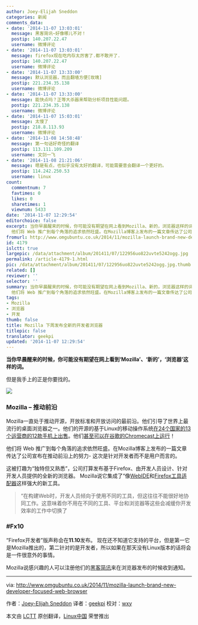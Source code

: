 ```yaml
---
author: Joey-Elijah Sneddon
categories: 新闻
comments_data:
- date: '2014-11-07 13:03:01'
  message: 黑客简讯~好像哪儿不对！
  postip: 140.207.22.47
  username: 微博评论
- date: '2014-11-07 13:03:01'
  message: firefox现在吃内存太厉害了.都不敢开了.
  postip: 140.207.22.47
  username: 微博评论
- date: '2014-11-07 13:33:00'
  message: 默认浏览器，而且翻墙方便[玫瑰]
  postip: 221.234.35.138
  username: 微博评论
- date: '2014-11-07 13:33:00'
  message: 能快点吗？正等大杀器来帮助分析项目性能问题。
  postip: 221.234.35.138
  username: 微博评论
- date: '2014-11-07 15:03:01'
  message: 太慢了
  postip: 218.8.113.93
  username: 微博评论
- date: '2014-11-08 14:58:48'
  message: 第一句话好奇怪的翻译
  postip: 113.111.109.209
  username: 文剑一飞
- date: '2014-11-08 21:21:06'
  message: 嗯是有点，也似乎没有太好的翻译，可能需要意会翻译一个更好的。
  postip: 114.242.250.53
  username: linux
count:
  commentnum: 7
  favtimes: 0
  likes: 0
  sharetimes: 1
  viewnum: 5433
date: '2014-11-07 12:29:54'
editorchoice: false
excerpt: 当你早晨醒来的时候，你可能没有期望在网上看到Mozilla、新的，浏览器这样的词。 但是我手上的正是你要找的。  Mozilla  推动前沿 Mozilla一直处于推动开源，开放标准和开放访问的最前沿。他们引导了世界上最流行的桌面浏览器之一。他们的开源的基于Linux的移动操作系统在24个国家的13个运营商的12款手机上出售。他们甚至可以在谷歌的Chromecast上运行！
  他们将 Web 推广到每个角落的追求依然旺盛。在Mozilla博客上发布的一篇文章传达了公司宣布在推动前沿上的努力- 这次是针对开发者而不是用户而言的。 这被打趣为独特但又熟悉，公司打算
fromurl: http://www.omgubuntu.co.uk/2014/11/mozilla-launch-brand-new-developer-focused-web-browser
id: 4179
islctt: true
largepic: /data/attachment/album/201411/07/122956uo822uvte5242ogg.jpg
permalink: /article-4179-1.html
pic: /data/attachment/album/201411/07/122956uo822uvte5242ogg.jpg.thumb.jpg
related: []
reviewer: ''
selector: ''
summary: 当你早晨醒来的时候，你可能没有期望在网上看到Mozilla、新的，浏览器这样的词。 但是我手上的正是你要找的。  Mozilla  推动前沿 Mozilla一直处于推动开源，开放标准和开放访问的最前沿。他们引导了世界上最流行的桌面浏览器之一。他们的开源的基于Linux的移动操作系统在24个国家的13个运营商的12款手机上出售。他们甚至可以在谷歌的Chromecast上运行！
  他们将 Web 推广到每个角落的追求依然旺盛。在Mozilla博客上发布的一篇文章传达了公司宣布在推动前沿上的努力- 这次是针对开发者而不是用户而言的。 这被打趣为独特但又熟悉，公司打算
tags:
- Mozilla
- 浏览器
- 开发
thumb: false
title: Mozilla 下周发布全新的开发者浏览器
titlepic: false
translator: geekpi
updated: '2014-11-07 12:29:54'
---
```


**当你早晨醒来的时候，你可能没有期望在网上看到‘Mozilla’、‘新的’，‘浏览器’这样的词。**


但是我手上的正是你要找的。


![](/data/attachment/album/201411/07/122956uo822uvte5242ogg.jpg)


### Mozilla – 推动前沿


Mozilla一直处于推动开源，开放标准和开放访问的最前沿。他们引导了世界上最流行的桌面浏览器之一。他们的开源的基于Linux的移动操作系统[在24个国家的13个运营商的12款手机上出售](https://twitter.com/firefox/status/522175938952716289)。他们[甚至可以在谷歌的Chromecast上运行](http://www.omgchrome.com/mozillas-chromecast-rival-leaks-online/)！


他们将 Web 推广到每个角落的追求依然旺盛。在Mozilla博客上发布的一篇文章传达了公司宣布在推动前沿上的努力- 这次是针对开发者而不是用户而言的。


这被打趣为“独特但又熟悉”，公司打算发布基于Firefox、由开发人员设计、针对开发人员提供的全新的浏览器。 Mozilla说它集成了“像[WebIDE](https://hacks.mozilla.org/2014/06/webide-lands-in-nightly/)和[Firefox工具适配器](https://hacks.mozilla.org/2014/09/firefox-tools-adapter/)这样强大的新工具。



> 
> “在构建Web时，开发人员倾向于使用不同的工具，但这往往不能很好地协同工作。这意味着你不用在不同的工具、平台和浏览器等这些会减缓你开发效率的工作中切换了
> 
> 
> 


### #Fx10


“Firefox开发者”版声称会在**11.10**发布。 现在还不知道它支持的平台，但是第一它是Mozilla推出的，第二针对的是开发者，所以如果在那天没有Linux版本的话将会是一件很意外的事情。


Mozilla说感兴趣的人可以注册他们的[黑客简讯](https://hacks.mozilla.org/newsletter/)来在浏览器发布的时候收到通知。




---


via: <http://www.omgubuntu.co.uk/2014/11/mozilla-launch-brand-new-developer-focused-web-browser>


作者：[Joey-Elijah Sneddon](https://plus.google.com/117485690627814051450/?rel=author) 译者：[geekpi](https://github.com/geekpi) 校对：[wxy](https://github.com/wxy)


本文由 [LCTT](https://github.com/LCTT/TranslateProject) 原创翻译，[Linux中国](http://linux.cn/) 荣誉推出